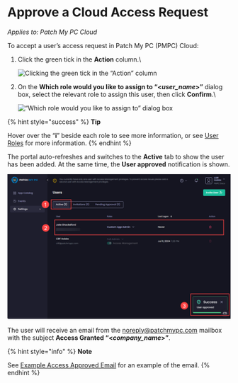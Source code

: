 # Approve a Cloud Access Request

_Applies to: Patch My PC Cloud_

To accept a user’s access request in Patch My PC (PMPC) Cloud:

1.  Click the green tick in the **Action** column.\


    ![Clicking the green tick in the “Action” column](/_images/image%20%28619%29.png "Clicking the green tick in the \"Action\" column")


2.  On the **Which role would you like to assign to “<**_**user\_name**_**>”** dialog box, select the relevant role to assign this user, then click **Confirm**.\


    ![“Which role would you like to assign to” dialog box](/_images/image%20%28620%29.png "\"Which role would you like to assign to\" dialog box")

{% hint style="success" %}
**Tip**

Hover over the “**i**” beside each role to see more information, or see [User Roles](../cloud-user-roles-reference.md) for more information.
{% endhint %}

The portal auto-refreshes and switches to the **Active** tab to show the user has been added. At the same time, the **User approved** notification is shown.

![Portal auto-refreshing, switching to the &#x22;Active&#x22; tab and showing to show the user has been added, plus the &#x22;User approved&#x22; notification is shown.](/_images/image%20%28622%29.png "Portal auto-refreshing, switching to the &#x22;Active&#x22; tab and showing to show the user has been added, plus the &#x22;User approved&#x22; notification is shown.")

The user will receive an email from the [noreply@patchmypc.com](mailto:noreply@patchmypc.com) mailbox with the subject **Access Granted “<**_**company\_name**_**>”**.

{% hint style="info" %}
**Note**

See [Example Access Approved Email](../../../cloud-reference/cloud-email-reference/example-cloud-access-approved-email.md) for an example of the email.
{% endhint %}
